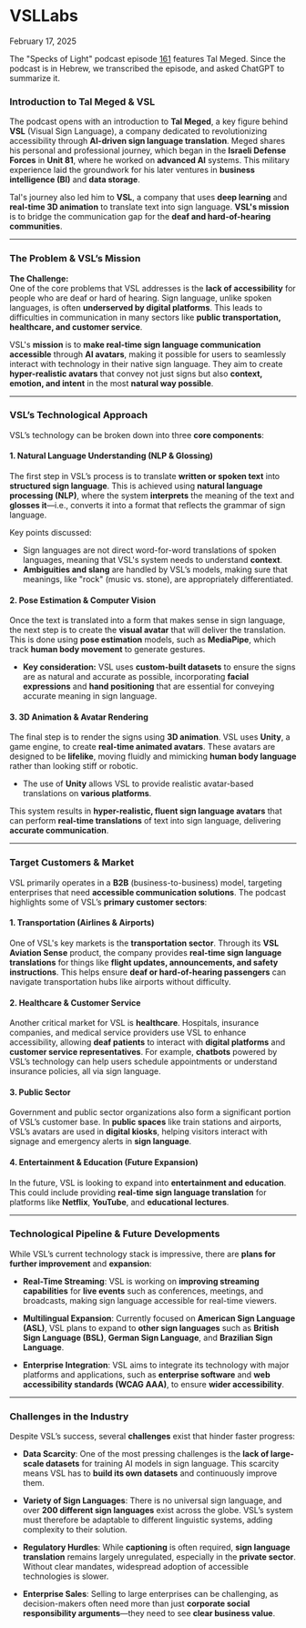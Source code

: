 # VSLLabs

February 17, 2025

The "Specks of Light" podcast episode [161](https://creators.spotify.com/pod/show/curious-or/episodes/161---------------------e2uvv04) features Tal Meged.
Since the podcast is in Hebrew, we transcribed the episode, and asked ChatGPT to summarize it.

### **Introduction to Tal Meged & VSL**

The podcast opens with an introduction to **Tal Meged**, a key figure behind **VSL** (Visual Sign Language), a company dedicated to revolutionizing accessibility through **AI-driven sign language translation**. Meged shares his personal and professional journey, which began in the **Israeli Defense Forces** in **Unit 81**, where he worked on **advanced AI** systems. This military experience laid the groundwork for his later ventures in **business intelligence (BI)** and **data storage**.

Tal's journey also led him to **VSL**, a company that uses **deep learning** and **real-time 3D animation** to translate text into sign language. **VSL's mission** is to bridge the communication gap for the **deaf and hard-of-hearing communities**.

---

### **The Problem & VSL’s Mission**

**The Challenge:**  
One of the core problems that VSL addresses is the **lack of accessibility** for people who are deaf or hard of hearing. Sign language, unlike spoken languages, is often **underserved by digital platforms**. This leads to difficulties in communication in many sectors like **public transportation, healthcare, and customer service**.

VSL's **mission** is to **make real-time sign language communication accessible** through **AI avatars**, making it possible for users to seamlessly interact with technology in their native sign language. They aim to create **hyper-realistic avatars** that convey not just signs but also **context, emotion, and intent** in the most **natural way possible**.

---

### **VSL’s Technological Approach**

VSL’s technology can be broken down into three **core components**:

#### **1. Natural Language Understanding (NLP & Glossing)**

The first step in VSL’s process is to translate **written or spoken text** into **structured sign language**. This is achieved using **natural language processing (NLP)**, where the system **interprets** the meaning of the text and **glosses it**—i.e., converts it into a format that reflects the grammar of sign language.

Key points discussed:

- Sign languages are not direct word-for-word translations of spoken languages, meaning that VSL's system needs to understand **context**.
- **Ambiguities and slang** are handled by VSL’s models, making sure that meanings, like "rock" (music vs. stone), are appropriately differentiated.

#### **2. Pose Estimation & Computer Vision**

Once the text is translated into a form that makes sense in sign language, the next step is to create the **visual avatar** that will deliver the translation. This is done using **pose estimation** models, such as **MediaPipe**, which track **human body movement** to generate gestures.

- **Key consideration:** VSL uses **custom-built datasets** to ensure the signs are as natural and accurate as possible, incorporating **facial expressions** and **hand positioning** that are essential for conveying accurate meaning in sign language.

#### **3. 3D Animation & Avatar Rendering**

The final step is to render the signs using **3D animation**. VSL uses **Unity**, a game engine, to create **real-time animated avatars**. These avatars are designed to be **lifelike**, moving fluidly and mimicking **human body language** rather than looking stiff or robotic.

- The use of **Unity** allows VSL to provide realistic avatar-based translations on **various platforms**.

This system results in **hyper-realistic, fluent sign language avatars** that can perform **real-time translations** of text into sign language, delivering **accurate communication**.

---

### **Target Customers & Market**

VSL primarily operates in a **B2B** (business-to-business) model, targeting enterprises that need **accessible communication solutions**. The podcast highlights some of VSL’s **primary customer sectors**:

#### **1. Transportation (Airlines & Airports)**

One of VSL's key markets is the **transportation sector**. Through its **VSL Aviation Sense** product, the company provides **real-time sign language translations** for things like **flight updates, announcements, and safety instructions**. This helps ensure **deaf or hard-of-hearing passengers** can navigate transportation hubs like airports without difficulty.

#### **2. Healthcare & Customer Service**

Another critical market for VSL is **healthcare**. Hospitals, insurance companies, and medical service providers use VSL to enhance accessibility, allowing **deaf patients** to interact with **digital platforms** and **customer service representatives**. For example, **chatbots** powered by VSL’s technology can help users schedule appointments or understand insurance policies, all via sign language.

#### **3. Public Sector**

Government and public sector organizations also form a significant portion of VSL’s customer base. In **public spaces** like train stations and airports, VSL’s avatars are used in **digital kiosks**, helping visitors interact with signage and emergency alerts in **sign language**.

#### **4. Entertainment & Education (Future Expansion)**

In the future, VSL is looking to expand into **entertainment and education**. This could include providing **real-time sign language translation** for platforms like **Netflix**, **YouTube**, and **educational lectures**.

---

### **Technological Pipeline & Future Developments**

While VSL’s current technology stack is impressive, there are **plans for further improvement** and **expansion**:

- **Real-Time Streaming**: VSL is working on **improving streaming capabilities** for **live events** such as conferences, meetings, and broadcasts, making sign language accessible for real-time viewers.

- **Multilingual Expansion**: Currently focused on **American Sign Language (ASL)**, VSL plans to expand to **other sign languages** such as **British Sign Language (BSL)**, **German Sign Language**, and **Brazilian Sign Language**.

- **Enterprise Integration**: VSL aims to integrate its technology with major platforms and applications, such as **enterprise software** and **web accessibility standards (WCAG AAA)**, to ensure **wider accessibility**.

---

### **Challenges in the Industry**

Despite VSL’s success, several **challenges** exist that hinder faster progress:

- **Data Scarcity**: One of the most pressing challenges is the **lack of large-scale datasets** for training AI models in sign language. This scarcity means VSL has to **build its own datasets** and continuously improve them.

- **Variety of Sign Languages**: There is no universal sign language, and over **200 different sign languages** exist across the globe. VSL’s system must therefore be adaptable to different linguistic systems, adding complexity to their solution.

- **Regulatory Hurdles**: While **captioning** is often required, **sign language translation** remains largely unregulated, especially in the **private sector**. Without clear mandates, widespread adoption of accessible technologies is slower.

- **Enterprise Sales**: Selling to large enterprises can be challenging, as decision-makers often need more than just **corporate social responsibility arguments**—they need to see **clear business value**.
